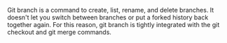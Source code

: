 Git branch is a command to create, list, rename, and delete branches. It doesn't let you switch between branches or put a forked history back together again. For this reason, git branch is tightly integrated with the git checkout and git merge commands.